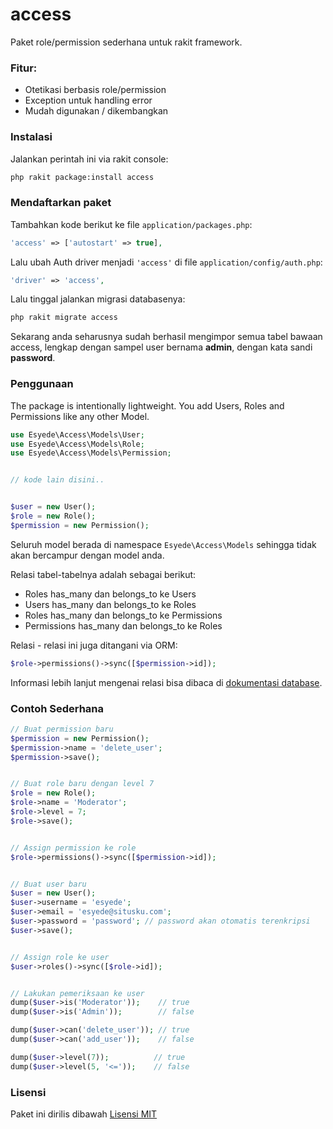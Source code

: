 # access

Paket role/permission sederhana untuk rakit framework.


### Fitur:

  - Otetikasi berbasis role/permission
  - Exception untuk handling error
  - Mudah digunakan / dikembangkan


### Instalasi

Jalankan perintah ini via rakit console:

```bash
php rakit package:install access
```

### Mendaftarkan paket

Tambahkan kode berikut ke file `application/packages.php`:

```php
'access' => ['autostart' => true],
```

Lalu ubah Auth driver menjadi `'access'` di file `application/config/auth.php`:
```php
'driver' => 'access',
```

Lalu tinggal jalankan migrasi databasenya:

```bash
php rakit migrate access
```

Sekarang anda seharusnya sudah berhasil mengimpor semua tabel bawaan access,
lengkap dengan sampel user bernama **admin**, dengan kata sandi **password**.


### Penggunaan

The package is intentionally lightweight. You add Users, Roles and Permissions like any other Model.

```php
use Esyede\Access\Models\User;
use Esyede\Access\Models\Role;
use Esyede\Access\Models\Permission;


// kode lain disini..


$user = new User();
$role = new Role();
$permission = new Permission();
```

Seluruh model berada di namespace `Esyede\Access\Models` sehingga tidak akan bercampur dengan model anda.



Relasi tabel-tabelnya adalah sebagai berikut:

  - Roles has_many dan belongs_to ke Users
  - Users has_many dan belongs_to ke Roles
  - Roles has_many dan belongs_to ke Permissions
  - Permissions has_many dan belongs_to ke Roles

Relasi - relasi ini juga ditangani via ORM:

```php
$role->permissions()->sync([$permission->id]);
```


Informasi lebih lanjut mengenai relasi bisa dibaca di [dokumentasi database](https://rakit.esyede.my.id/docs/database/facile).



### Contoh Sederhana

```php
// Buat permission baru
$permission = new Permission();
$permission->name = 'delete_user';
$permission->save();


// Buat role baru dengan level 7
$role = new Role();
$role->name = 'Moderator';
$role->level = 7;
$role->save();


// Assign permission ke role
$role->permissions()->sync([$permission->id]);


// Buat user baru
$user = new User();
$user->username = 'esyede';
$user->email = 'esyede@situsku.com';
$user->password = 'password'; // password akan otomatis terenkripsi
$user->save();


// Assign role ke user
$user->roles()->sync([$role->id]);


// Lakukan pemeriksaan ke user
dump($user->is('Moderator'));    // true
dump($user->is('Admin'));        // false

dump($user->can('delete_user')); // true
dump($user->can('add_user'));    // false

dump($user->level(7));          // true
dump($user->level(5, '<='));    // false
```


### Lisensi
Paket ini dirilis dibawah [Lisensi MIT](LICENSE)
